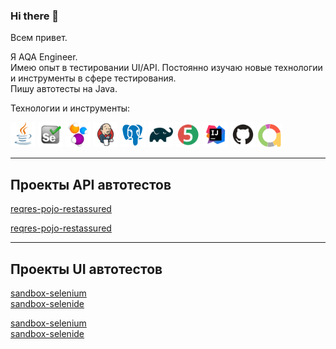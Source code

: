 ### Hi there 👋

<!--
**AlexSimonov87/AlexSimonov87** is a ✨ _special_ ✨ repository because its `README.md` (this file) appears on your GitHub profile.

Here are some ideas to get you started:

- 🔭 I’m currently working on ...
- 🌱 I’m currently learning ...
- 👯 I’m looking to collaborate on ...
- 🤔 I’m looking for help with ...
- 💬 Ask me about ...
- 📫 How to reach me: ...
- 😄 Pronouns: ...
- ⚡ Fun fact: ...
-->

Всем привет.   
 
Я AQA Engineer.       
Имею опыт в тестировании UI/API. Постоянно изучаю новые технологии и инструменты в сфере тестирования.   
Пишу автотесты на Java.  

Технологии и инструменты:

<code><img src="media_git/logo/Java.svg" width="40"/></code>
<code><img src="media_git/logo/Selenium.svg" width="40"/></code>
<code><img src="media_git/logo/selenide-logo.svg" width="40"/></code>
<code><img src="media_git/logo/Jenkins.svg" width="40"/></code>
<code><img src="media_git/logo/postgresql.svg" width="40"/></code>
<code><img src="media_git/logo/Gradle.svg" width="40"/></code>
<code><img src="media_git/logo/junit5.svg" width="40"/></code>
<code><img src="media_git/logo/Intelij_IDEA.svg" width="40"/></code>
<code><img src="media_git/logo/Github.svg" width="40"/></code>
<code><img src="media_git/logo/Allure-logo.svg" width="40"/></code>

------------------------
**Проекты API автотестов**
------------------------
<a href="https://github.com/AlexSimonov87/qa-project-reqres-pojo-restassured">reqres-pojo-restassured</a>  


[reqres-pojo-restassured](https://github.com/AlexSimonov87/qa-project-reqres-pojo-restassured)

------------------------
**Проекты UI автотестов**
------------------------
<a href="https://github.com/AlexSimonov87/qa-project-sandbox-selenium">sandbox-selenium</a>  
<a href="https://github.com/AlexSimonov87/qa-project-sandbox-selenide">sandbox-selenide</a>


[sandbox-selenium](https://github.com/AlexSimonov87/qa-project-sandbox-selenium)    
[sandbox-selenide](https://github.com/AlexSimonov87/qa-project-sandbox-selenide)
